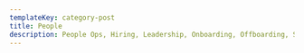 ```yaml
---
templateKey: category-post
title: People
description: People Ops, Hiring, Leadership, Onboarding, Offboarding, Spending Company Money, and Benefits!
---
```


